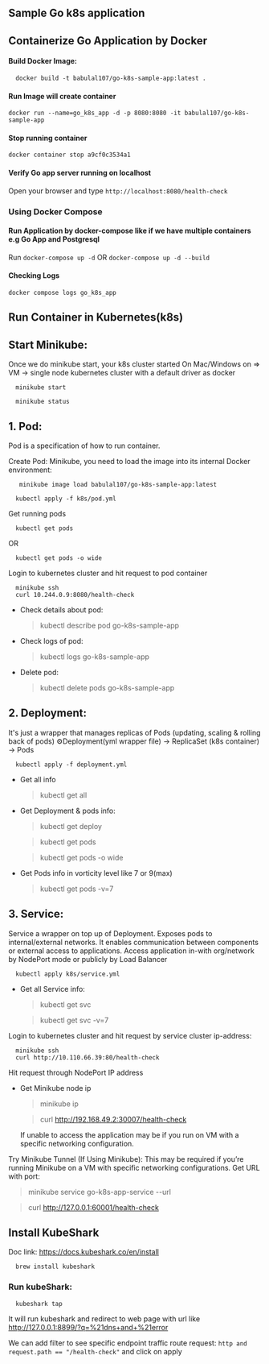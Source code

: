 ## Sample Go k8s application

## Containerize Go Application by Docker

#### Build Docker Image:
```ssh
  docker build -t babulal107/go-k8s-sample-app:latest .
```

#### Run Image will create container 

`docker run --name=go_k8s_app -d -p 8080:8080 -it babulal107/go-k8s-sample-app`

#### Stop running container

`docker container stop a9cf0c3534a1`

#### Verify Go app server running on localhost

Open your browser and type `http://localhost:8080/health-check`

### Using Docker Compose

#### Run Application by docker-compose like if we have multiple containers e.g Go App and Postgresql 
Run
`docker-compose up -d`
OR
`docker-compose up -d --build`

#### Checking Logs
`docker compose logs go_k8s_app`

## Run Container in Kubernetes(k8s)
## Start Minikube:
Once we do minikube start, your k8s cluster started
On Mac/Windows on => VM -> single node kubernetes cluster with a default driver as docker
```shell
  minikube start
```

```shell
  minikube status
```

## 1. Pod:
  Pod is a specification of how to run container.

Create Pod:
Minikube, you need to load the image into its internal Docker environment:
```shell
   minikube image load babulal107/go-k8s-sample-app:latest
```
```shell
  kubectl apply -f k8s/pod.yml
```
Get running pods
```shell
  kubectl get pods
```
OR
```shell
  kubectl get pods -o wide
```

Login to kubernetes cluster and hit request to pod container
```shell
  minikube ssh
  curl 10.244.0.9:8080/health-check
```

- Check details about pod:
  > kubectl describe pod go-k8s-sample-app

- Check logs of pod:
  > kubectl logs go-k8s-sample-app

- Delete pod:
  > kubectl delete pods go-k8s-sample-app
  
## 2. Deployment:
It's just a wrapper that manages replicas of Pods (updating, scaling & rolling back of pods)
⚙️Deployment(yml wrapper file) -> ReplicaSet (k8s container) -> Pods
```shell
  kubectl apply -f deployment.yml
```
- Get all info
  > kubectl get all

- Get Deployment & pods info:
  > kubectl get deploy

  > kubectl get pods

  > kubectl get pods -o wide

- Get Pods info in vorticity level like 7 or 9(max)
  > kubectl get pods -v=7
  > 

## 3. Service:
Service a wrapper on top up of Deployment. Exposes pods to internal/external networks. 
It enables communication between components or external access to applications.
Access application in-with org/network by NodePort mode or publicly by Load Balancer

```shell
  kubectl apply k8s/service.yml
```
  
- Get all Service info:
  > kubectl get svc
  
  > kubectl get svc -v=7

Login to kubernetes cluster and hit request by service cluster ip-address:
```shell
  minikube ssh
  curl http://10.110.66.39:80/health-check
```
Hit request through NodePort IP address
- Get Minikube node ip
  > minikube ip

  > curl http://192.168.49.2:30007/health-check
  
  If unable to access the application may be if you run on VM with a specific networking configuration.

Try Minikube Tunnel (If Using Minikube):
  This may be required if you’re running Minikube on a VM with specific networking configurations.
  Get URL with port:
  > minikube service go-k8s-app-service --url

  > curl http://127.0.0.1:60001/health-check
 
## Install KubeShark
  Doc link: https://docs.kubeshark.co/en/install
```shell
  brew install kubeshark  
```
### Run kubeShark: 
```shell
  kubeshark tap
```
It will run kubeshark and redirect to web page with url like http://127.0.0.1:8899/?q=%21dns+and+%21error

We can add filter to see specific endpoint traffic route request:
  `http and request.path == "/health-check"` and click on apply

